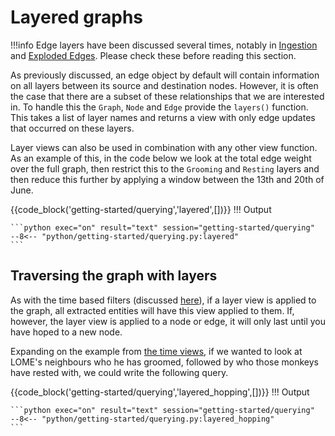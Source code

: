# Layered graphs
!!!info 
    Edge layers have been discussed several times, notably in [Ingestion](../ingestion/2_direct-updates.md#edge-layers) and [Exploded Edges](../querying/4_edge-metrics.md#exploded-edges). Please check these before reading this section.

 As previously discussed, an edge object by default will contain information on all layers between its source and destination nodes. However, it is often the case that there are a subset of these relationships that we are interested in. To handle this the `Graph`, `Node` and `Edge` provide the `layers()` function. This takes a list of layer names and returns a view with only edge updates that occurred on these layers. 

Layer views can also be used in combination with any other view function. As an example of this, in the code below we look at the total edge weight over the full graph, then restrict this to the `Grooming` and `Resting` layers and then reduce this further by applying a window between the 13th and 20th of June.

{{code_block('getting-started/querying','layered',[])}}
!!! Output

    ```python exec="on" result="text" session="getting-started/querying"
    --8<-- "python/getting-started/querying.py:layered"
    ```

## Traversing the graph with layers

As with the time based filters (discussed [here](2_time.md#traversing-the-graph-with-views)), if a layer view is applied to the graph, all extracted entities will have this view applied to them. If, however, the layer view is applied to a node or edge, it will only last until you have hoped to a new node.

Expanding on the example from [the time views](2_time.md#traversing-the-graph-with-views), if we wanted to look at LOME's neighbours who he has groomed, followed by who those monkeys have rested with, we could write the following query.

{{code_block('getting-started/querying','layered_hopping',[])}}
!!! Output

    ```python exec="on" result="text" session="getting-started/querying"
    --8<-- "python/getting-started/querying.py:layered_hopping"
    ```
